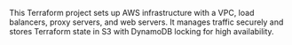 This Terraform project sets up AWS infrastructure with a VPC, load balancers, proxy servers, and web servers. It manages traffic securely and stores Terraform state in S3 with DynamoDB locking for high availability.
